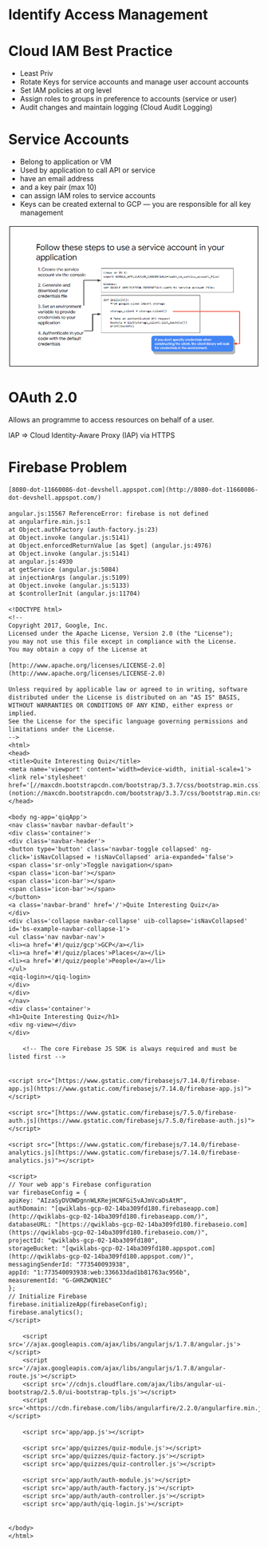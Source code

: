 # Identify Access Management

[](https://storage.googleapis.com/cloud-training/gcpdev/1.2/Student/(online)%2007_HandlingAuthenticationAuthorization.pdf)

# Cloud IAM Best Practice

- Least Priv
- Rotate Keys for service accounts and manage user account accounts
- Set IAM policies at org level
- Assign roles to groups in preference to accounts (service or user)
- Audit changes and maintain logging (Cloud Audit Logging)

# Service Accounts

- Belong to application or VM
- Used by application to call API or service
- have an email address
- and a key pair (max 10)
- can assign IAM roles to service accounts
- Keys can be created external to GCP — you are responsible for all key management

![Use a Service Account in an Application](UserServiceAccountInApp.png)

# OAuth 2.0

Allows an programme to access resources on behalf of a user.

IAP ⇒ Cloud Identity-Aware Proxy (IAP) via HTTPS

# Firebase Problem

    [8080-dot-11660086-dot-devshell.appspot.com](http://8080-dot-11660086-dot-devshell.appspot.com/)
    
    angular.js:15567 ReferenceError: firebase is not defined
    at angularfire.min.js:1
    at Object.authFactory (auth-factory.js:23)
    at Object.invoke (angular.js:5141)
    at Object.enforcedReturnValue [as $get] (angular.js:4976)
    at Object.invoke (angular.js:5141)
    at angular.js:4930
    at getService (angular.js:5084)
    at injectionArgs (angular.js:5109)
    at Object.invoke (angular.js:5133)
    at $controllerInit (angular.js:11704)
    
    <!DOCTYPE html>
    <!--
    Copyright 2017, Google, Inc.
    Licensed under the Apache License, Version 2.0 (the "License");
    you may not use this file except in compliance with the License.
    You may obtain a copy of the License at
    
    [http://www.apache.org/licenses/LICENSE-2.0](http://www.apache.org/licenses/LICENSE-2.0)
    
    Unless required by applicable law or agreed to in writing, software
    distributed under the License is distributed on an "AS IS" BASIS,
    WITHOUT WARRANTIES OR CONDITIONS OF ANY KIND, either express or implied.
    See the License for the specific language governing permissions and
    limitations under the License.
    -->
    <html>
    <head>
    <title>Quite Interesting Quiz</title>
    <meta name='viewport' content='width=device-width, initial-scale=1'>
    <link rel='stylesheet' href='[//maxcdn.bootstrapcdn.com/bootstrap/3.3.7/css/bootstrap.min.css](notion://maxcdn.bootstrapcdn.com/bootstrap/3.3.7/css/bootstrap.min.css)'>
    </head>
    
    <body ng-app='qiqApp'>
    <nav class='navbar navbar-default'>
    <div class='container'>
    <div class='navbar-header'>
    <button type='button' class='navbar-toggle collapsed' ng-click='isNavCollapsed = !isNavCollapsed' aria-expanded='false'>
    <span class='sr-only'>Toggle navigation</span>
    <span class='icon-bar'></span>
    <span class='icon-bar'></span>
    <span class='icon-bar'></span>
    </button>
    <a class='navbar-brand' href='/'>Quite Interesting Quiz</a>
    </div>
    <div class='collapse navbar-collapse' uib-collapse='isNavCollapsed' id='bs-example-navbar-collapse-1'>
    <ul class='nav navbar-nav'>
    <li><a href='#!/quiz/gcp'>GCP</a></li>
    <li><a href='#!/quiz/places'>Places</a></li>
    <li><a href='#!/quiz/people'>People</a></li>
    </ul>
    <qiq-login></qiq-login>
    </div>
    </div>
    </nav>
    <div class='container'>
    <h1>Quite Interesting Quiz</h1>
    <div ng-view></div>
    </div>
    
        <!-- The core Firebase JS SDK is always required and must be listed first -->
        
    
    <script src="[https://www.gstatic.com/firebasejs/7.14.0/firebase-app.js](https://www.gstatic.com/firebasejs/7.14.0/firebase-app.js)"></script>
    
    <script src="[https://www.gstatic.com/firebasejs/7.5.0/firebase-auth.js](https://www.gstatic.com/firebasejs/7.5.0/firebase-auth.js)"></script>
    
    <script src="[https://www.gstatic.com/firebasejs/7.14.0/firebase-analytics.js](https://www.gstatic.com/firebasejs/7.14.0/firebase-analytics.js)"></script>
    
    <script>
    // Your web app's Firebase configuration
    var firebaseConfig = {
    apiKey: "AIzaSyDVOWDgnnWLKRejHCNFGi5vAJmVcaDsAtM",
    authDomain: "[qwiklabs-gcp-02-14ba309fd180.firebaseapp.com](http://qwiklabs-gcp-02-14ba309fd180.firebaseapp.com/)",
    databaseURL: "[https://qwiklabs-gcp-02-14ba309fd180.firebaseio.com](https://qwiklabs-gcp-02-14ba309fd180.firebaseio.com/)",
    projectId: "qwiklabs-gcp-02-14ba309fd180",
    storageBucket: "[qwiklabs-gcp-02-14ba309fd180.appspot.com](http://qwiklabs-gcp-02-14ba309fd180.appspot.com/)",
    messagingSenderId: "773540093938",
    appId: "1:773540093938:web:336633dad1b81763ac956b",
    measurementId: "G-GHRZWQN1EC"
    };
    // Initialize Firebase
    firebase.initializeApp(firebaseConfig);
    firebase.analytics();
    </script>
    
        <script src='//ajax.googleapis.com/ajax/libs/angularjs/1.7.8/angular.js'></script>
        <script src='//ajax.googleapis.com/ajax/libs/angularjs/1.7.8/angular-route.js'></script>
        <script src='//cdnjs.cloudflare.com/ajax/libs/angular-ui-bootstrap/2.5.0/ui-bootstrap-tpls.js'></script>
        <script src='<https://cdn.firebase.com/libs/angularfire/2.2.0/angularfire.min.js>'></script>
        
        <script src='app/app.js'></script>
        
        <script src='app/quizzes/quiz-module.js'></script>
        <script src='app/quizzes/quiz-factory.js'></script>
        <script src='app/quizzes/quiz-controller.js'></script>
        
        <script src='app/auth/auth-module.js'></script>
        <script src='app/auth/auth-factory.js'></script>
        <script src='app/auth/auth-controller.js'></script>
        <script src='app/auth/qiq-login.js'></script>
        
    
    </body>
    </html>